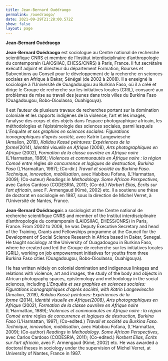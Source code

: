 ```yaml
---
title: Jean-Bernard Ouédraogo
permalink: /ouedraogo/
date: 2021-09-29T21:28:00.572Z
show: false
layout: page
---
```

**Jean-Bernard Ouédraogo**

**Jean-Bernard Ouédraogo** est sociologue au Centre national de recherche scientifique CNRS et membre de l’Institut interdisciplinaire d’anthropologie du contemporain (LAIOSIIAC, EHESS/CNRS) à Paris, France. Il fut secrétaire exécutif adjoint et directeur du département Formation, Bourses et Subventions au Conseil pour le développement de la recherche en sciences sociales en Afrique à Dakar, Sénégal (de 2002 à 2008). Il a enseigné la sociologie à l’Université de Ouagadougou au Burkina Faso, où il a créé et dirige le Groupe de recherche sur les initiatives locales (GRIL), consacré aux problèmes de mise au travail des jeunes dans trois villes du Burkina Faso (Ouagadougou, Bobo-Dioulasso, Ouahigouya). 

Il est l’auteur de plusieurs travaux de recherches portant sur la domination coloniale et les rapports indigènes de la violence, l’art et les images, l’analyse des corps et des objets dans l’espace photographique africain, les méthodologies et l’épistémologie des sciences sociales, parmi lesquels *L’Enquête et ses graphies en sciences sociales: Figurations iconographiques d'après société,* avec Katrin Langewiesche (Amalion, 2019), *Kalidou Kassé peintures: Expériences de la forme*(2014), *Identité visuelle en Afrique* (2008)*, Arts photographiques en Afrique* (2002), *Formation de la classe ouvrière en Afrique noire* (L’Harmattan, 1989); *Violences et communautés en Afrique noire : la région Comoé entre* règles *de concurrence et logiques de destruction, Burkina Faso* (L’Harmattan, 1997); (Co-dir.) *Travail et société au Burkina Faso. Technique, innovation, mobilisation*, avec Habibou Fofana, (L’Harmattan, 2009); (Co-auteur) *Readings in Methodology. Some African Perspectives*, avec Carlos Cardoso (CODESRIA, 2011); (Co-éd.) *Norbert Elias, Écrits sur l’art africain*, avec F. Armengaud (Kimé, 2002) etc. ll a soutienu une thèse de doctorat en sociologie en 1987, sous la direction de Michel Verret, à l'Université de Nantes, France.

**Jean-Bernard Ouédraogo**is a sociologist at the Centre national de recherche scientifique CNRS and member of the Institut interdisciplinaire d’anthropologie du contemporain (LAIOSIIAC, EHESS/CNRS) in Paris, France. From 2002 to 2008, he was Deputy Executive Secretary and head of the Training, Grants and Fellowships programme at the Council for the Development of Social Science Research in Africa based in Dakar, Senegal. He taught sociology at the University of Ouagadougou in Burkina Faso, where he created and led the Groupe de recherche sur les initiatives locales (GRIL), working on job empowerment initiatives for youths from three Burkina Faso cities (Ouagadougou, Bobo-Dioulasso, Ouahigouya). 

He has written widely on colonial domination and indigenous linkages and relations with violence, art and images, the study of the body and objects in African photography spaces, epistemology and methodology in the social sciences, including *L’Enquête et ses graphies en sciences sociales: Figurations iconographiques d'après société, with Katrin Langewiesche* (Amalion, 2019), *Kalidou Kassé peintures: Expériences de la forme* (2014), *Identité visuelle en Afrique(2008), Arts photographiques en Afrique* (2002), *Formation de la classe ouvrière en Afrique noire* (L’Harmattan, 1989); *Violences et communautés en Afrique noire : la région Comoé entre* règles *de concurrence et logiques de destruction, Burkina Faso* (L’Harmattan, 1997); (Co-edited.) *Travail et société au Burkina Faso. Technique, innovation, mobilisation*, avec Habibou Fofana, (L’Harmattan, 2009); (Co-author) *Readings in Methodology. Some African Perspectives*, avec Carlos Cardoso (CODESRIA, 2011); (Co-edited.) *Norbert Elias, Écrits sur l’art africain*, avec F. Armengaud (Kimé, 2002) etc. He was awarded a doctoral theses in sociology under the supervision of Michel Verret, at University of Nantes, France in 1987.